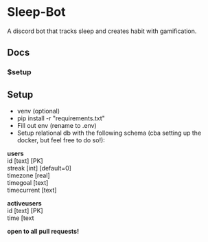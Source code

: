 # Sleep-Bot

A discord bot that tracks sleep and creates habit with gamification.

## Docs

### $setup <goal> 


## Setup  
- venv (optional)
- pip install -r "requirements.txt"
- Fill out env (rename to .env)
- Setup relational db with the following schema (cba setting up the docker, but feel free to do so!):

**users**  
id [text] [PK]  
streak [int] [default=0]  
timezone [real]  
timegoal [text]  
timecurrent [text]  

**activeusers**  
id [text] [PK]  
time [text  

__open to all pull requests!__
